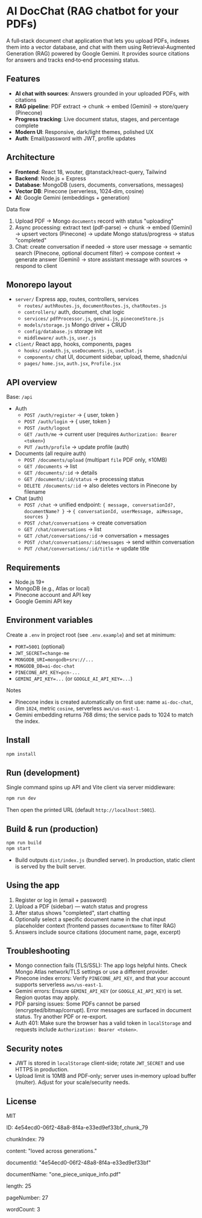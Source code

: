 # AI DocChat (RAG chatbot for your PDFs)

A full‑stack document chat application that lets you upload PDFs, indexes them into a vector database, and chat with them using Retrieval‑Augmented Generation (RAG) powered by Google Gemini. It provides source citations for answers and tracks end‑to‑end processing status.

## Features

- **AI chat with sources**: Answers grounded in your uploaded PDFs, with citations
- **RAG pipeline**: PDF extract → chunk → embed (Gemini) → store/query (Pinecone)
- **Progress tracking**: Live document status, stages, and percentage complete
- **Modern UI**: Responsive, dark/light themes, polished UX
- **Auth**: Email/password with JWT, profile updates

## Architecture

- **Frontend**: React 18, wouter, @tanstack/react-query, Tailwind
- **Backend**: Node.js + Express
- **Database**: MongoDB (users, documents, conversations, messages)
- **Vector DB**: Pinecone (serverless, 1024‑dim, cosine)
- **AI**: Google Gemini (embeddings + generation)

Data flow
1) Upload PDF → Mongo `documents` record with status "uploading"
2) Async processing: extract text (pdf-parse) → chunk → embed (Gemini) → upsert vectors (Pinecone) → update Mongo status/progress → status "completed"
3) Chat: create conversation if needed → store user message → semantic search (Pinecone, optional document filter) → compose context → generate answer (Gemini) → store assistant message with sources → respond to client

## Monorepo layout

- `server/` Express app, routes, controllers, services
  - `routes/` `authRoutes.js`, `documentRoutes.js`, `chatRoutes.js`
  - `controllers/` auth, document, chat logic
  - `services/` `pdfProcessor.js`, `gemini.js`, `pineconeStore.js`
  - `models/storage.js` Mongo driver + CRUD
  - `config/database.js` storage init
  - `middleware/` `auth.js`, `user.js`
- `client/` React app, hooks, components, pages
  - `hooks/` `useAuth.js`, `useDocuments.js`, `useChat.js`
  - `components/` chat UI, document sidebar, upload, theme, shadcn/ui
  - `pages/` `home.jsx`, `auth.jsx`, `Profile.jsx`

## API overview

Base: `/api`

- Auth
  - `POST /auth/register` → { user, token }
  - `POST /auth/login` → { user, token }
  - `POST /auth/logout`
  - `GET /auth/me` → current user (requires `Authorization: Bearer <token>`)
  - `PUT /auth/profile` → update profile (auth)
- Documents (all require auth)
  - `POST /documents/upload` (multipart `file` PDF only, ≤10MB)
  - `GET /documents` → list
  - `GET /documents/:id` → details
  - `GET /documents/:id/status` → processing status
  - `DELETE /documents/:id` → also deletes vectors in Pinecone by filename
- Chat (auth)
  - `POST /chat` → unified endpoint: `{ message, conversationId?, documentName? }` → `{ conversationId, userMessage, aiMessage, sources }`
  - `POST /chat/conversations` → create conversation
  - `GET /chat/conversations` → list
  - `GET /chat/conversations/:id` → conversation + messages
  - `POST /chat/conversations/:id/messages` → send within conversation
  - `PUT /chat/conversations/:id/title` → update title

## Requirements

- Node.js 19+
- MongoDB (e.g., Atlas or local)
- Pinecone account and API key
- Google Gemini API key

## Environment variables

Create a `.env` in project root (see `.env.example`) and set at minimum:

- `PORT=5001` (optional)
- `JWT_SECRET=change-me`
- `MONGODB_URI=mongodb+srv://...`
- `MONGODB_DB=ai-doc-chat`
- `PINECONE_API_KEY=pcn-...`
- `GEMINI_API_KEY=...` (or `GOOGLE_AI_API_KEY=...`)

Notes
- Pinecone index is created automatically on first use: name `ai-doc-chat`, dim `1024`, metric `cosine`, serverless `aws/us-east-1`.
- Gemini embedding returns 768 dims; the service pads to 1024 to match the index.

## Install

```bash
npm install
```

## Run (development)

Single command spins up API and Vite client via server middleware:

```bash
npm run dev
```

Then open the printed URL (default `http://localhost:5001`).

## Build & run (production)

```bash
npm run build
npm start
```

- Build outputs `dist/index.js` (bundled server). In production, static client is served by the built server.

## Using the app

1) Register or log in (email + password)
2) Upload a PDF (sidebar) — watch status and progress
3) After status shows "completed", start chatting
4) Optionally select a specific document name in the chat input placeholder context (frontend passes `documentName` to filter RAG)
5) Answers include source citations (document name, page, excerpt)

## Troubleshooting

- Mongo connection fails (TLS/SSL): The app logs helpful hints. Check Mongo Atlas network/TLS settings or use a different provider.
- Pinecone index errors: Verify `PINECONE_API_KEY`, and that your account supports serverless `aws/us-east-1`.
- Gemini errors: Ensure `GEMINI_API_KEY` (or `GOOGLE_AI_API_KEY`) is set. Region quotas may apply.
- PDF parsing issues: Some PDFs cannot be parsed (encrypted/bitmap/corrupt). Error messages are surfaced in document status. Try another PDF or re-export.
- Auth 401: Make sure the browser has a valid token in `localStorage` and requests include `Authorization: Bearer <token>`.

## Security notes

- JWT is stored in `localStorage` client-side; rotate `JWT_SECRET` and use HTTPS in production.
- Upload limit is 10MB and PDF‑only; server uses in‑memory upload buffer (multer). Adjust for your scale/security needs.

## License

MIT













ID: 4e54ecd0-06f2-48a8-8f4a-e33ed9ef33bf_chunk_79

chunkIndex: 79

content: "loved across generations."

documentId: "4e54ecd0-06f2-48a8-8f4a-e33ed9ef33bf"

documentName: "one_piece_unique_info.pdf"

length: 25

pageNumber: 27

wordCount: 3